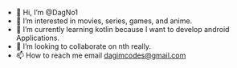 - 👋 Hi, I’m @DagNo1
- 👀 I’m interested in movies, series, games, and anime. 
- 🌱 I’m currently learning kotlin because I want to develop android Applications.
- 💞️ I’m looking to collaborate on nth really.
- 📫 How to reach me email dagimcodes@gmail.com

<!---
DagNo1/DagNo1 is a ✨ special ✨ repository because its `README.md` (this file) appears on your GitHub profile.
You can click the Preview link to take a look at your changes.
--->
